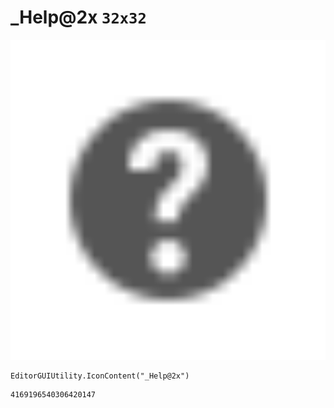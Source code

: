 # _Help@2x `32x32`
<img src="/img/_Help@2x.png" width=512 height=512>

``` CSharp
EditorGUIUtility.IconContent("_Help@2x")
```
```
4169196540306420147
```
